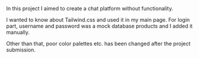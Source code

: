 In this project I aimed to create a chat platform without functionality.

I wanted to know about Tailwind.css and used it in my main page.
For login part, username and password was a mock database products and I added it manually.

Other than that, poor color palettes etc. has been changed after the project submission.
